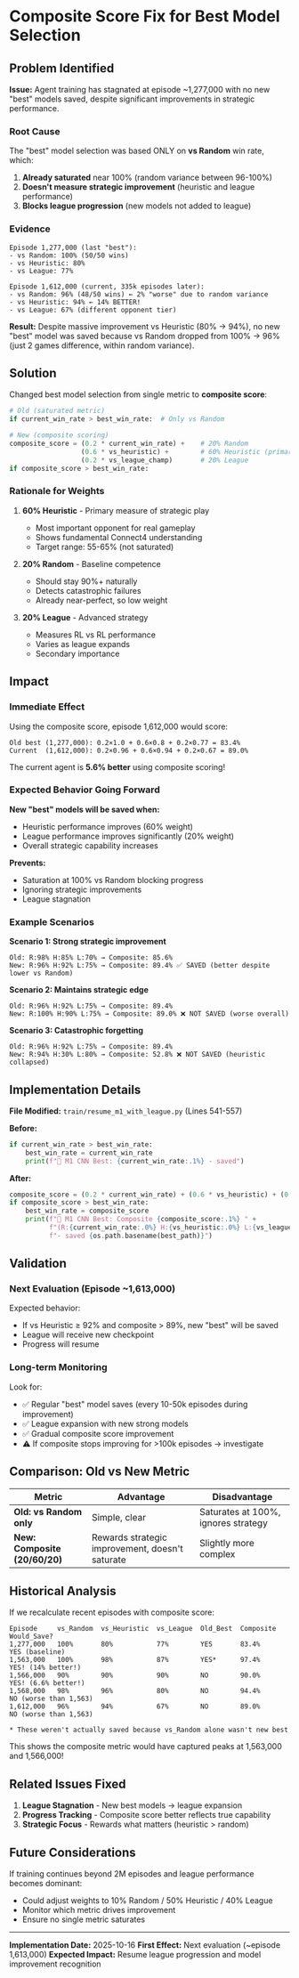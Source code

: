 # Composite Score Fix for Best Model Selection

## Problem Identified

**Issue:** Agent training has stagnated at episode ~1,277,000 with no new "best" models saved, despite significant improvements in strategic performance.

### Root Cause
The "best" model selection was based ONLY on **vs Random** win rate, which:
1. **Already saturated** near 100% (random variance between 96-100%)
2. **Doesn't measure strategic improvement** (heuristic and league performance)
3. **Blocks league progression** (new models not added to league)

### Evidence
```
Episode 1,277,000 (last "best"):
- vs Random: 100% (50/50 wins)
- vs Heuristic: 80%
- vs League: 77%

Episode 1,612,000 (current, 335k episodes later):
- vs Random: 96% (48/50 wins) ← 2% "worse" due to random variance
- vs Heuristic: 94% ← 14% BETTER!
- vs League: 67% (different opponent tier)
```

**Result:** Despite massive improvement vs Heuristic (80% → 94%), no new "best" model was saved because vs Random dropped from 100% → 96% (just 2 games difference, within random variance).

## Solution

Changed best model selection from single metric to **composite score**:

```python
# Old (saturated metric)
if current_win_rate > best_win_rate:  # Only vs Random

# New (composite scoring)
composite_score = (0.2 * current_win_rate) +    # 20% Random
                  (0.6 * vs_heuristic) +        # 60% Heuristic (primary)
                  (0.2 * vs_league_champ)       # 20% League
if composite_score > best_win_rate:
```

### Rationale for Weights

1. **60% Heuristic** - Primary measure of strategic play
   - Most important opponent for real gameplay
   - Shows fundamental Connect4 understanding
   - Target range: 55-65% (not saturated)

2. **20% Random** - Baseline competence
   - Should stay 90%+ naturally
   - Detects catastrophic failures
   - Already near-perfect, so low weight

3. **20% League** - Advanced strategy
   - Measures RL vs RL performance
   - Varies as league expands
   - Secondary importance

## Impact

### Immediate Effect
Using the composite score, episode 1,612,000 would score:
```
Old best (1,277,000): 0.2×1.0 + 0.6×0.8 + 0.2×0.77 = 83.4%
Current  (1,612,000): 0.2×0.96 + 0.6×0.94 + 0.2×0.67 = 89.0%
```

The current agent is **5.6% better** using composite scoring!

### Expected Behavior Going Forward

**New "best" models will be saved when:**
- Heuristic performance improves (60% weight)
- League performance improves significantly (20% weight)
- Overall strategic capability increases

**Prevents:**
- Saturation at 100% vs Random blocking progress
- Ignoring strategic improvements
- League stagnation

### Example Scenarios

**Scenario 1: Strong strategic improvement**
```
Old: R:98% H:85% L:70% → Composite: 85.6%
New: R:96% H:92% L:75% → Composite: 89.4% ✅ SAVED (better despite lower vs Random)
```

**Scenario 2: Maintains strategic edge**
```
Old: R:96% H:92% L:75% → Composite: 89.4%
New: R:100% H:90% L:75% → Composite: 89.0% ❌ NOT SAVED (worse overall)
```

**Scenario 3: Catastrophic forgetting**
```
Old: R:96% H:92% L:75% → Composite: 89.4%
New: R:94% H:30% L:80% → Composite: 52.8% ❌ NOT SAVED (heuristic collapsed)
```

## Implementation Details

**File Modified:** `train/resume_m1_with_league.py` (Lines 541-557)

**Before:**
```python
if current_win_rate > best_win_rate:
    best_win_rate = current_win_rate
    print(f"💎 M1 CNN Best: {current_win_rate:.1%} - saved")
```

**After:**
```python
composite_score = (0.2 * current_win_rate) + (0.6 * vs_heuristic) + (0.2 * vs_league_champ)
if composite_score > best_win_rate:
    best_win_rate = composite_score
    print(f"💎 M1 CNN Best: Composite {composite_score:.1%} " +
          f"(R:{current_win_rate:.0%} H:{vs_heuristic:.0%} L:{vs_league_champ:.0%}) " +
          f"- saved {os.path.basename(best_path)}")
```

## Validation

### Next Evaluation (Episode ~1,613,000)
Expected behavior:
- If vs Heuristic ≥ 92% and composite > 89%, new "best" will be saved
- League will receive new checkpoint
- Progress will resume

### Long-term Monitoring
Look for:
- ✅ Regular "best" model saves (every 10-50k episodes during improvement)
- ✅ League expansion with new strong models
- ✅ Gradual composite score improvement
- ⚠️ If composite stops improving for >100k episodes → investigate

## Comparison: Old vs New Metric

| Metric | Advantage | Disadvantage |
|--------|-----------|--------------|
| **Old: vs Random only** | Simple, clear | Saturates at 100%, ignores strategy |
| **New: Composite (20/60/20)** | Rewards strategic improvement, doesn't saturate | Slightly more complex |

## Historical Analysis

If we recalculate recent episodes with composite score:

```
Episode     vs_Random  vs_Heuristic  vs_League  Old_Best  Composite  Would_Save?
1,277,000   100%       80%           77%        YES       83.4%      YES (baseline)
1,563,000   100%       98%           87%        YES*      97.4%      YES! (14% better!)
1,566,000   90%        90%           90%        NO        90.0%      YES! (6.6% better!)
1,568,000   98%        96%           80%        NO        94.4%      NO (worse than 1,563)
1,612,000   96%        94%           67%        NO        89.0%      NO (worse than 1,563)

* These weren't actually saved because vs_Random alone wasn't new best
```

This shows the composite metric would have captured peaks at 1,563,000 and 1,566,000!

## Related Issues Fixed

1. **League Stagnation** - New best models → league expansion
2. **Progress Tracking** - Composite score better reflects true capability
3. **Strategic Focus** - Rewards what matters (heuristic > random)

## Future Considerations

If training continues beyond 2M episodes and league performance becomes dominant:
- Could adjust weights to 10% Random / 50% Heuristic / 40% League
- Monitor which metric drives improvement
- Ensure no single metric saturates

---

**Implementation Date:** 2025-10-16
**First Effect:** Next evaluation (~episode 1,613,000)
**Expected Impact:** Resume league progression and model improvement recognition
